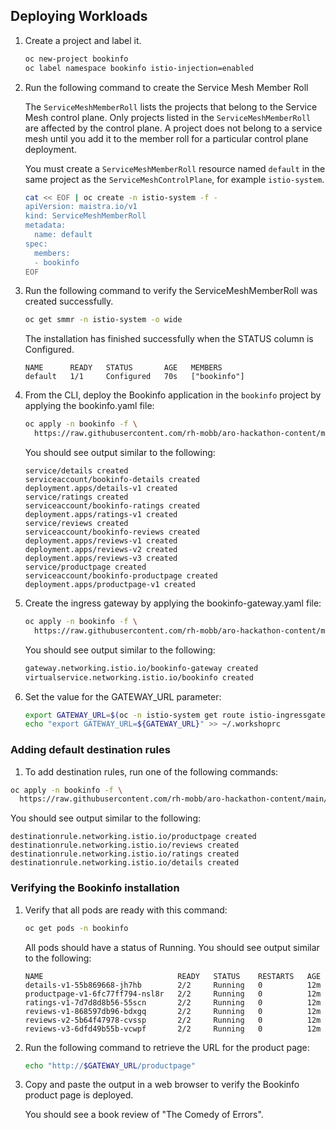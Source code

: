 ## Deploying Workloads

1. Create a project and label it.

    ```bash
    oc new-project bookinfo
    oc label namespace bookinfo istio-injection=enabled
    ```

1. Run the following command to create the Service Mesh Member Roll

    The `ServiceMeshMemberRoll` lists the projects that belong to the Service Mesh control plane. Only projects listed in the `ServiceMeshMemberRoll` are affected by the control plane. A project does not belong to a service mesh until you add it to the member roll for a particular control plane deployment.

    You must create a `ServiceMeshMemberRoll` resource named `default` in the same project as the `ServiceMeshControlPlane`, for example `istio-system`.

    ```bash
    cat << EOF | oc create -n istio-system -f -
    apiVersion: maistra.io/v1
    kind: ServiceMeshMemberRoll
    metadata:
      name: default
    spec:
      members:
      - bookinfo
    EOF
    ```

1. Run the following command to verify the ServiceMeshMemberRoll was created successfully.

    ```bash
    oc get smmr -n istio-system -o wide
    ```

    The installation has finished successfully when the STATUS column is Configured.

    ```{.text .no-copy}
    NAME      READY   STATUS       AGE   MEMBERS
    default   1/1     Configured   70s   ["bookinfo"]
    ```

1. From the CLI, deploy the Bookinfo application in the `bookinfo` project by applying the bookinfo.yaml file:

    ```bash
    oc apply -n bookinfo -f \
      https://raw.githubusercontent.com/rh-mobb/aro-hackathon-content/main/aro-content/assets/bookinfo.yaml
    ```

    You should see output similar to the following:

    ```{.text .no-copy}
    service/details created
    serviceaccount/bookinfo-details created
    deployment.apps/details-v1 created
    service/ratings created
    serviceaccount/bookinfo-ratings created
    deployment.apps/ratings-v1 created
    service/reviews created
    serviceaccount/bookinfo-reviews created
    deployment.apps/reviews-v1 created
    deployment.apps/reviews-v2 created
    deployment.apps/reviews-v3 created
    service/productpage created
    serviceaccount/bookinfo-productpage created
    deployment.apps/productpage-v1 created
    ```

1. Create the ingress gateway by applying the bookinfo-gateway.yaml file:

    ```bash
    oc apply -n bookinfo -f \
      https://raw.githubusercontent.com/rh-mobb/aro-hackathon-content/main/aro-content/assets/bookinfo-gateway.yaml
    ```

    You should see output similar to the following:

    ```bash
    gateway.networking.istio.io/bookinfo-gateway created
    virtualservice.networking.istio.io/bookinfo created
    ```

1. Set the value for the GATEWAY_URL parameter:

    ```bash
    export GATEWAY_URL=$(oc -n istio-system get route istio-ingressgateway -o jsonpath='{.spec.host}')
    echo "export GATEWAY_URL=${GATEWAY_URL}" >> ~/.workshoprc
    ```

### Adding default destination rules

1. To add destination rules, run one of the following commands:

```bash
oc apply -n bookinfo -f \
  https://raw.githubusercontent.com/rh-mobb/aro-hackathon-content/main/aro-content/assets/destination-rule-all.yaml
```

You should see output similar to the following:

```{.text .no-copy}
destinationrule.networking.istio.io/productpage created
destinationrule.networking.istio.io/reviews created
destinationrule.networking.istio.io/ratings created
destinationrule.networking.istio.io/details created
```

### Verifying the Bookinfo installation

1. Verify that all pods are ready with this command:

    ```bash
    oc get pods -n bookinfo
    ```

    All pods should have a status of Running. You should see output similar to the following:

    ```{.text .no-copy}
    NAME                              READY   STATUS    RESTARTS   AGE
    details-v1-55b869668-jh7hb        2/2     Running   0          12m
    productpage-v1-6fc77ff794-nsl8r   2/2     Running   0          12m
    ratings-v1-7d7d8d8b56-55scn       2/2     Running   0          12m
    reviews-v1-868597db96-bdxgq       2/2     Running   0          12m
    reviews-v2-5b64f47978-cvssp       2/2     Running   0          12m
    reviews-v3-6dfd49b55b-vcwpf       2/2     Running   0          12m
    ```

1. Run the following command to retrieve the URL for the product page:

    ```bash
    echo "http://$GATEWAY_URL/productpage"
    ```

1. Copy and paste the output in a web browser to verify the Bookinfo product page is deployed.

    You should see a book review of "The Comedy of Errors".
